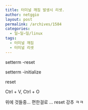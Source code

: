 ```yaml
---
title: 터미널 깨짐 발생시 리셋.
author: netggio
layout: post
permalink: /archives/1584
categories:
  - 일~일~일/linux
tags:
  - 터미널 깨짐
  - 터미널 리셋
---
```

setterm -reset

  


setterm -initialize 

  


reset 

  


Ctrl + V, Ctrl + O  
  
위에 것들중&#8230; 편한걸로 &#8230; reset 강추 ㅋㅋ